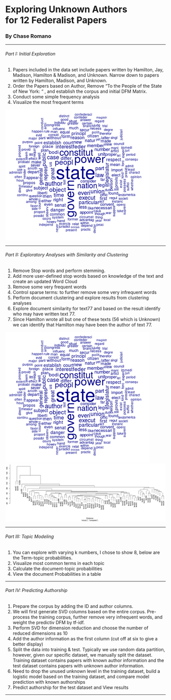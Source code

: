 # Exploring Unknown Authors <br> for 12 Federalist Papers

### By Chase Romano
 
<hr>

<h6>Part I: Initial Exploration</h6>
<ol>
  <li>Papers included in the data set include papers written by Hamilton, Jay, Madison, Hamilton & Madison, and Unknown.  Narrow down to papers written by Hamilton, Madison, and Unknown.</li>
  <li>Order the Papers based on Author, Remove “To the People of the State of New York: “ , and establish the corpus and initial DFM Matrix.</li>
  <li>Conduct some simple frequency analysis</li>
  <li>Visualize the most frequent terms</li>
</ol>

![alt test](/Images/WordCloud2.png)

<hr>

<h6>Part II: Exploratory Analyses with Similarity and Clustering</h6>

<ol>
  <li>Remove Stop words and perform stemming.</li>
  <li>Add more user-defined stop words based on knowledge of the text and create an updated Word Cloud </li>
  <li>Remove some very frequent words</li>
  <li>Control sparse terms: to further remove some very infrequent words</li>
   <li>Perform document clustering and explore results from clustering analyses</li>
 <li>Explore document similarity for text77 and based on the result identify who may have written text 77.</li>
 <li>Since Hamilton wrote all but one of these texts (56 which is Unknown) we can identify that Hamilton may have been the author of text 77.</li>
</ol>

![alt test](/Images/WordCloud2.png)
![alt test](/Images/Cluster.png)
<hr>

<h6>Part III: Topic Modeling</h6>
<ol>
  <li>You can explore with varying k numbers, I chose to show 8, below are the Term-topic probabilities.</li>
  <li>Visualize most common terms in each topic</li>
  <li>Calculate the document-topic probabilities</li>
  <li>View the document Probabilities in a table</li>
</ol>
<hr>

<h6>Part IV: Predicting Authorship</h6>
<ol>
  <li>Prepare the corpus by adding the ID and author columns.</li>
  <li>We will first generate SVD columns based on the entire corpus.  Pre-process the training corpus, further remove very infrequent words, and weight the predictiv DFM by tf-idf.</li>
  <li>Perform SVD for dimension reduction and choose the number of reduced dimensions as 10</li>
  <li>Add the author information as the first column (cut off at six to give a better display)</li>
 <li>Split the data into training & test.  Typically we use random data partition, however, given our specific dataset, we manually split the dataset.  Training dataset contains papers with known author information and the test dataset contains papers with unknown author information.</li>
  <li>Need to drop the unused unknown level in the training dataset, build a logistic model based on the training dataset, and compare model prediction with known authorships</li>
 <li>Predict authorship for the test dataset and View results</li>
</ol>
<hr>
